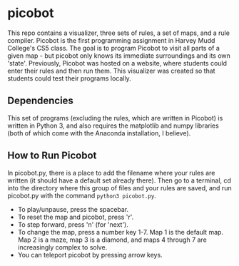 # picobot

This repo contains a visualizer, three sets of rules, a set of maps, and a rule compiler. Picobot is the first programming assignment in Harvey Mudd College's CS5 class. The goal is to program Picobot to visit all parts of a given map - but picobot only knows its immediate surroundings and its own 'state'. Previously, Picobot was hosted on a website, where students could enter their rules and then run them. This visualizer was created so that students could test their programs locally. 

## Dependencies

This set of programs (excluding the rules, which are written in Picobot) is written in Python 3, and also requires the matplotlib and numpy libraries (both of which come with the Anaconda installation, I believe).

## How to Run Picobot

In picobot.py, there is a place to add the filename where your rules are written (it should have a default set already there). Then go to a terminal, cd into the directory where this group of files and your rules are saved, and run picobot.py with the command `python3 picobot.py`. 
- To play/unpause, press the spacebar. 
- To reset the map and picobot, press 'r'. 
- To step forward, press 'n' (for 'next'). 
- To change the map, press a number key 1-7. Map 1 is the default map. Map 2 is a maze, map 3 is a diamond, and maps 4 through 7 are increasingly complex to solve. 
- You can teleport picobot by pressing arrow keys.

